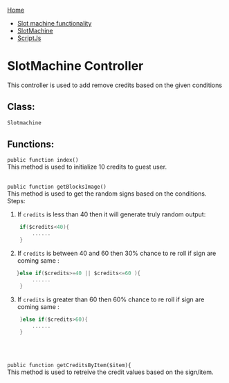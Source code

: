 [Home](../../README.md)
- [Slot machine functionality](Slotemachine-Work-Flow.md)
- [SlotMachine](Slotmachine.md)
- [ScriptJs](scriptjs.md)

# SlotMachine Controller


This controller is used to add remove credits based on the given conditions

## Class:
```swift
Slotmachine
```

## Functions:

`public function index()` 
<br/>
This method is used to initialize 10 credits to guest user.
<br/><br/> 


`public function getBlocksImage()` 
<br/>
This method is used to get the random signs based on the conditions.
Steps:

1. If `credits` is less than 40 then it will generate truly random output:
```swift
    if($credits<40){
        ......
    }
```
2. If `credits` is between 40 and 60 then 30% chance to re roll if sign are coming same :
```swift
   }else if($credits>=40 || $credits<=60 ){
        ......
    }
```

3. If `credits` is greater than 60 then 60% chance to re roll if sign are coming same :
```swift
    }else if($credits>60){
        ......
    }
```
<br/><br/>

`public function getCreditsByItem($item){` 
<br/>
This method is used to retreive the credit values based on the sign/item.
<br/><br/> 
 
